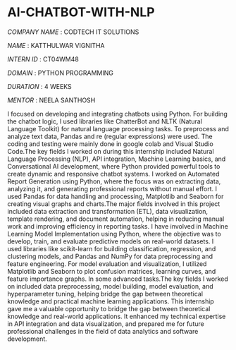 # AI-CHATBOT-WITH-NLP
*COMPANY NAME* : CODTECH IT SOLUTIONS

*NAME* : KATTHULWAR VIGNITHA

*INTERN ID* : CT04WM48

*DOMAIN* : PYTHON PROGRAMMING

*DURATION* : 4 WEEKS

*MENTOR* : NEELA SANTHOSH

I focused on developing and integrating chatbots using Python. For building the chatbot logic, I used libraries like ChatterBot and NLTK (Natural Language Toolkit) for natural language processing tasks.
To preprocess and analyze text data, Pandas and re (regular expressions) were used. The coding and testing were mainly done in google colab and Visual Studio Code.The key fields I worked on during this internship included Natural Language Processing (NLP), API integration, Machine Learning basics, and Conversational AI development, where Python provided powerful tools to create dynamic and responsive chatbot systems.
I worked on Automated Report Generation using Python, where the focus was on extracting data, analyzing it, and generating professional reports without manual effort. I used Pandas for data handling and processing, Matplotlib and Seaborn for creating visual graphs and charts.The major fields involved in this project included data extraction and transformation (ETL), data visualization, template rendering, and document automation, helping in reducing manual work and improving efficiency in reporting tasks.
I have involved in Machine Learning Model Implementation using Python, where the objective was to develop, train, and evaluate predictive models on real-world datasets. I used libraries like scikit-learn for building classification, regression, and clustering models, and Pandas and NumPy for data preprocessing and feature engineering. For model evaluation and visualization, I utilized Matplotlib and Seaborn to plot confusion matrices, learning curves, and feature importance graphs. In some advanced tasks.The key fields I worked on included data preprocessing, model building, model evaluation, and hyperparameter tuning, helping bridge the gap between theoretical knowledge and practical machine learning applications.
This internship gave me a valuable opportunity to bridge the gap between theoretical knowledge and real-world applications. It enhanced my technical expertise in API integration and data visualization, and prepared me for future professional challenges in the field of data analytics and software development.





 
